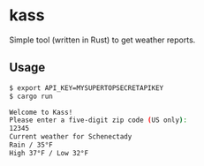 # kass

Simple tool (written in Rust) to get weather reports.

## Usage

```bash
$ export API_KEY=MYSUPERTOPSECRETAPIKEY
$ cargo run

Welcome to Kass!
Please enter a five-digit zip code (US only):
12345
Current weather for Schenectady
Rain / 35°F
High 37°F / Low 32°F
```